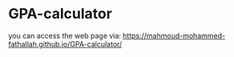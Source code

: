 # GPA-calculator
you can access the web page via: https://mahmoud-mohammed-fathallah.github.io/GPA-calculator/

